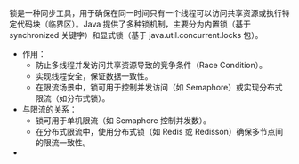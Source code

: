 锁是一种同步工具，用于确保在同一时间只有一个线程可以访问共享资源或执行特定代码块（临界区）。Java 提供了多种锁机制，主要分为内置锁（基于 synchronized 关键字）和显式锁（基于 java.util.concurrent.locks 包）。
- 作用：
    - 防止多线程并发访问共享资源导致的竞争条件（Race Condition）。
    - 实现线程安全，保证数据一致性。
    - 在限流场景中，锁可用于控制并发访问（如 Semaphore）或实现分布式限流（如分布式锁）。
- 与限流的关系：
    - 锁可用于单机限流（如 Semaphore 控制并发数）。
    - 在分布式限流中，使用分布式锁（如 Redis 或 Redisson）确保多节点间的限流一致性。
- 